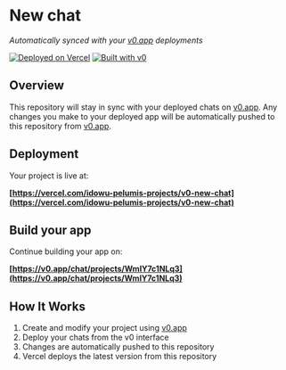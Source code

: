 # New chat

*Automatically synced with your [v0.app](https://v0.app) deployments*

[![Deployed on Vercel](https://img.shields.io/badge/Deployed%20on-Vercel-black?style=for-the-badge&logo=vercel)](https://vercel.com/idowu-pelumis-projects/v0-new-chat)
[![Built with v0](https://img.shields.io/badge/Built%20with-v0.app-black?style=for-the-badge)](https://v0.app/chat/projects/WmlY7c1NLq3)

## Overview

This repository will stay in sync with your deployed chats on [v0.app](https://v0.app).
Any changes you make to your deployed app will be automatically pushed to this repository from [v0.app](https://v0.app).

## Deployment

Your project is live at:

**[https://vercel.com/idowu-pelumis-projects/v0-new-chat](https://vercel.com/idowu-pelumis-projects/v0-new-chat)**

## Build your app

Continue building your app on:

**[https://v0.app/chat/projects/WmlY7c1NLq3](https://v0.app/chat/projects/WmlY7c1NLq3)**

## How It Works

1. Create and modify your project using [v0.app](https://v0.app)
2. Deploy your chats from the v0 interface
3. Changes are automatically pushed to this repository
4. Vercel deploys the latest version from this repository